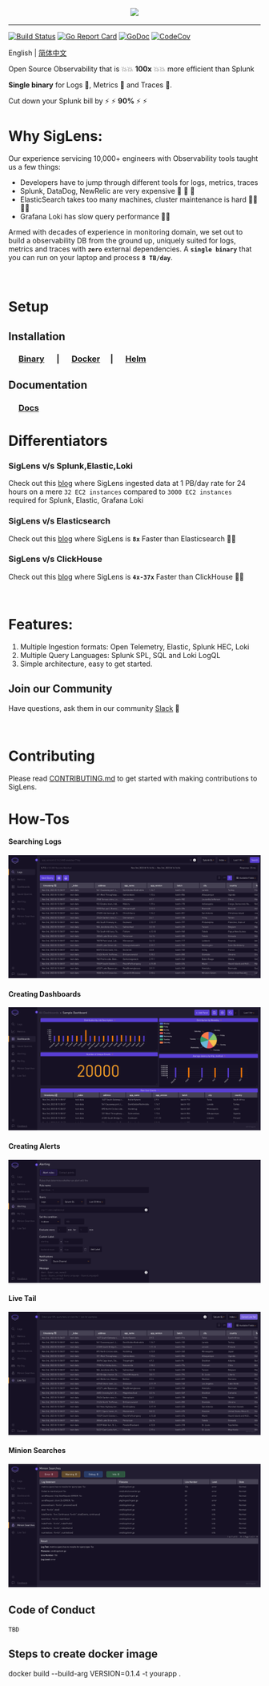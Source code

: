 <p align="center">
<img src="https://github.com/siglens/siglens/assets/604069/7dab105b-2102-4a32-85c7-02fbb4604217" width="300">
</p>

---
[![Build Status](https://github.com/siglens/siglens/workflows/siglens-docker-release/badge.svg)](https://github.com/siglens/siglens/actions/workflows/publish-prod-images.yml)
[![Go Report Card](https://goreportcard.com/badge/github.com/siglens/siglens)](https://goreportcard.com/report/github.com/siglens/siglens)
[![GoDoc](https://godoc.org/github.com/siglens/siglens?status.svg)](https://pkg.go.dev/github.com/siglens/siglens)
[![CodeCov](https://codecov.io/gh/siglens/siglens/graph/badge.svg?token=MH8S9B0EIK)](https://codecov.io/gh/siglens/siglens)

English | [简体中文](README_ZH_CN.md)

<p align="center">
  

  <p align="left">Open Source Observability that is 💥💥 <b>100x</b> 💥💥 more efficient than Splunk </p>
  <p align="left"><b>Single binary</b> for Logs 🎯, Metrics 🎯 and Traces 🎯.</p>
  <p align="left">Cut down your Splunk bill by ⚡ ⚡ <b>90%</b> ⚡ ⚡ </p>

</p>



# Why SigLens:
Our experience servicing 10,000+ engineers with Observability tools taught us a few things:

- Developers have to jump through different tools for logs, metrics, traces
- Splunk, DataDog, NewRelic are very expensive 💸 💸 💸 
- ElasticSearch takes too many machines, cluster maintenance is hard 👩‍💻👩‍💻
- Grafana Loki has slow query performance 🐌🐌


Armed with decades of experience in monitoring domain, we set out to build a observability DB from the ground up, uniquely suited for logs, metrics and traces with **`zero`** external dependencies. A **`single binary`** that you can run on your laptop and process **`8 TB/day`**.  
<br /><br />


# Setup
## Installation

### &emsp; <a href="https://siglens.github.io/siglens-docs/installation/binary" target="_blank">Binary</a> &emsp; | &emsp; <a href="https://siglens.github.io/siglens-docs/installation/docker" target="_blank">Docker</a> &emsp;| &emsp; <a href="https://siglens.github.io/siglens-docs/installation/helm" target="_blank">Helm</a>

## Documentation
### &emsp; <a href="https://siglens.github.io/siglens-docs" target="_blank">Docs</a> &emsp;


# Differentiators

### SigLens v/s Splunk,Elastic,Loki  
Check out this <a href="https://www.sigscalr.io/blog/petabyte-of-observability-data.html" target="_blank">blog</a> where SigLens ingested data at 1 PB/day rate for 24 hours on a mere `32 EC2 instances` compared to `3000 EC2 instances` required for Splunk, Elastic, Grafana Loki

### SigLens v/s Elasticsearch 
Check out this <a href="https://www.sigscalr.io/blog/sigscalr-vs-elasticsearch.html" target="_blank">blog</a> where SigLens is **`8x`** Faster than Elasticsearch 🚀🚀

### SigLens v/s ClickHouse 
Check out this <a href="https://www.sigscalr.io/blog/sigscalr-vs-clickhouse.html" target="_blank">blog</a> where SigLens is **`4x-37x`** Faster than ClickHouse 🚀🚀


<br />

# Features:

1. Multiple Ingestion formats: Open Telemetry, Elastic, Splunk HEC, Loki
2. Multiple Query Languages: Splunk SPL, SQL and Loki LogQL
3. Simple architecture, easy to get started.


## Join our Community

Have questions, ask them in our community <a href="https://www.siglens.com/slack" target="_blank">Slack</a> 👋

<br />


# Contributing

Please read [CONTRIBUTING.md](CONTRIBUTING.md) to get started with making contributions to SigLens.

# How-Tos

#### Searching Logs
![Searching Logs](./static/assets/readme-assets/log-searching.png)

#### Creating Dashboards
![Creating Dashboards](./static/assets/readme-assets/dashboards.png)

#### Creating Alerts
![Creating Alerts](./static/assets/readme-assets/alerting.png)

#### Live Tail
![Live Tail](./static/assets/readme-assets/live-tail.png)

#### Minion Searches
![Minion Searches](./static/assets/readme-assets/minion-searches.png)


## Code of Conduct
`TBD`


## Steps to create docker image
docker build --build-arg VERSION=0.1.4 -t yourapp .



